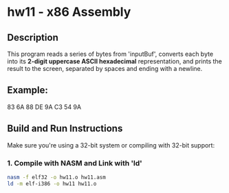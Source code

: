# hw11 - x86 Assembly

## Description

This program reads a series of bytes from 'inputBuf', converts each byte into its **2-digit uppercase ASCII hexadecimal** representation, and prints the result to the screen, separated by spaces and ending with a newline.

## Example:
83 6A 88 DE 9A C3 54 9A

## Build and Run Instructions
Make sure you're using a 32-bit system or compiling with 32-bit support:

### 1. Compile with NASM and Link with 'ld'
```bash
nasm -f elf32 -o hw11.o hw11.asm
ld -m elf-i386 -o hw11 hw11.o